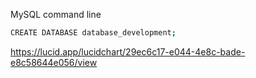 MySQL command line
```bash
CREATE DATABASE database_development;
```
https://lucid.app/lucidchart/29ec6c17-e044-4e8c-bade-e8c58644e056/view
